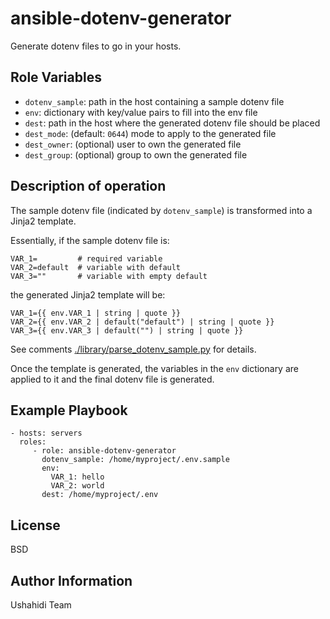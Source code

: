 ansible-dotenv-generator
========================

Generate dotenv files to go in your hosts.

Role Variables
--------------

* `dotenv_sample`: path in the host containing a sample dotenv file
* `env`: dictionary with key/value pairs to fill into the env file
* `dest`: path in the host where the generated dotenv file should be placed
* `dest_mode`: (default: `0644`) mode to apply to the generated file
* `dest_owner`: (optional) user to own the generated file
* `dest_group`: (optional) group to own the generated file

Description of operation
------------------------

The sample dotenv file (indicated by `dotenv_sample`) is transformed into a Jinja2 template. 

Essentially, if the sample dotenv file is:

```
VAR_1=         # required variable
VAR_2=default  # variable with default
VAR_3=""       # variable with empty default
```

the generated Jinja2 template will be:

```
VAR_1={{ env.VAR_1 | string | quote }}
VAR_2={{ env.VAR_2 | default("default") | string | quote }}
VAR_3={{ env.VAR_3 | default("") | string | quote }}
```

See comments [./library/parse_dotenv_sample.py](./library/parse_dotenv_sample.py) for details.

Once the template is generated, the variables in the `env` dictionary are applied to it and the final dotenv file is generated.

Example Playbook
----------------

    - hosts: servers
      roles:
         - role: ansible-dotenv-generator
           dotenv_sample: /home/myproject/.env.sample
           env:
             VAR_1: hello
             VAR_2: world
           dest: /home/myproject/.env

License
-------

BSD

Author Information
------------------

Ushahidi Team

